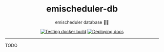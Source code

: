 <h1 align="center">emischeduler-db</h1>

<div align="center">

emischeduler database 📅💾

[![Testing docker build](https://github.com/radio-aktywne/emischeduler-db/actions/workflows/docker-build.yml/badge.svg)](https://github.com/radio-aktywne/emischeduler-db/actions/workflows/docker-build.yml)
[![Deploying docs](https://github.com/radio-aktywne/emischeduler-db/actions/workflows/docs.yml/badge.svg)](https://github.com/radio-aktywne/emischeduler-db/actions/workflows/docs.yml)

</div>

---

TODO
